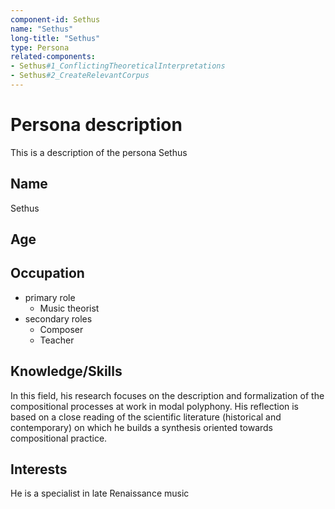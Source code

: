 ```yaml
---
component-id: Sethus
name: "Sethus"
long-title: "Sethus"
type: Persona
related-components:
- Sethus#1_ConflictingTheoreticalInterpretations
- Sethus#2_CreateRelevantCorpus
---
```


# Persona description

This is a description of the persona Sethus

## Name
Sethus

## Age


## Occupation
- primary role
    - Music theorist
- secondary roles
    - Composer 
    - Teacher

## Knowledge/Skills
In this field, his research focuses on the description and formalization of the compositional processes at work in modal polyphony. His reflection is based on a close reading of the scientific literature (historical and contemporary) on which he builds a synthesis oriented towards compositional practice.

## Interests
He is a specialist in late Renaissance music

